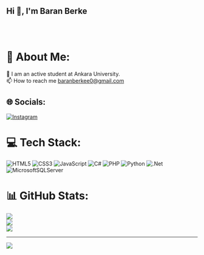 ## Hi 👋, I'm Baran Berke 
<br><br>
# 💫 About Me:
🔭  I am an active student at Ankara University.<br>📫  How to reach me baranberkee0@gmail.com


## 🌐 Socials:
[![Instagram](https://img.shields.io/badge/Instagram-%23E4405F.svg?logo=Instagram&logoColor=white)](https://instagram.com/bwraannn) 

# 💻 Tech Stack:
![HTML5](https://img.shields.io/badge/html5-%23E34F26.svg?style=for-the-badge&logo=html5&logoColor=white) ![CSS3](https://img.shields.io/badge/css3-%231572B6.svg?style=for-the-badge&logo=css3&logoColor=white) ![JavaScript](https://img.shields.io/badge/javascript-%23323330.svg?style=for-the-badge&logo=javascript&logoColor=%23F7DF1E) ![C#](https://img.shields.io/badge/c%23-%23239120.svg?style=for-the-badge&logo=csharp&logoColor=white) ![PHP](https://img.shields.io/badge/php-%23777BB4.svg?style=for-the-badge&logo=php&logoColor=white) ![Python](https://img.shields.io/badge/python-3670A0?style=for-the-badge&logo=python&logoColor=ffdd54) ![.Net](https://img.shields.io/badge/.NET-5C2D91?style=for-the-badge&logo=.net&logoColor=white) ![MicrosoftSQLServer](https://img.shields.io/badge/Microsoft%20SQL%20Server-CC2927?style=for-the-badge&logo=microsoft%20sql%20server&logoColor=white)
# 📊 GitHub Stats:
![](https://github-readme-stats.vercel.app/api?username=baranberke0&theme=dark&hide_border=false&include_all_commits=false&count_private=false)<br/>
![](https://github-readme-streak-stats.herokuapp.com/?user=baranberke0&theme=dark&hide_border=false)<br/>
![](https://github-readme-stats.vercel.app/api/top-langs/?username=baranberke0&theme=dark&hide_border=false&include_all_commits=false&count_private=false&layout=compact)

---
[![](https://visitcount.itsvg.in/api?id=baranberke0&icon=0&color=0)](https://visitcount.itsvg.in)

<!-- Proudly created with GPRM ( https://gprm.itsvg.in ) -->
